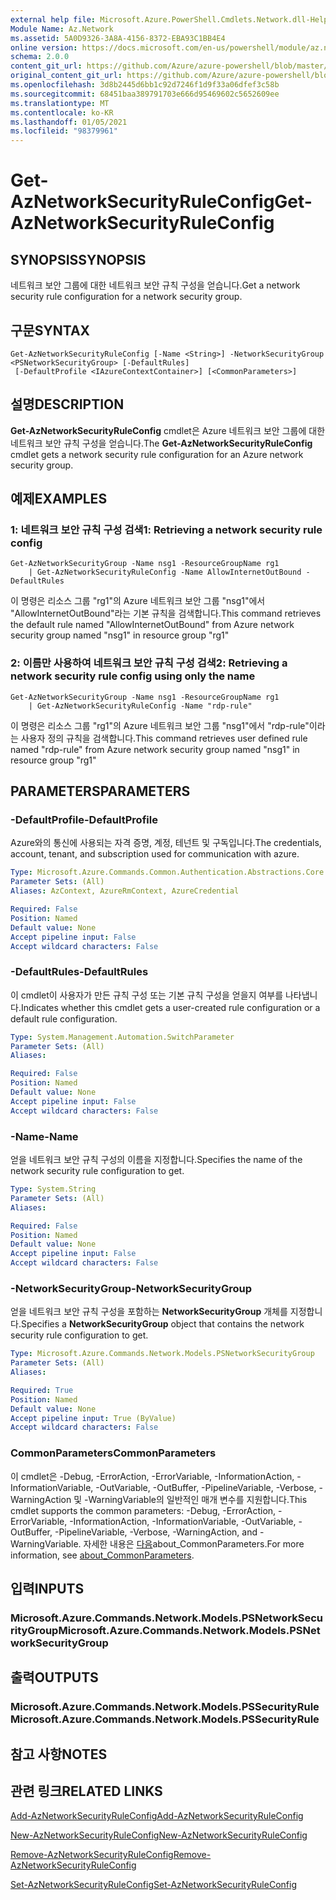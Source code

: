 ```yaml
---
external help file: Microsoft.Azure.PowerShell.Cmdlets.Network.dll-Help.xml
Module Name: Az.Network
ms.assetid: 5A0D9326-3A8A-4156-8372-EBA93C1BB4E4
online version: https://docs.microsoft.com/en-us/powershell/module/az.network/get-aznetworksecurityruleconfig
schema: 2.0.0
content_git_url: https://github.com/Azure/azure-powershell/blob/master/src/Network/Network/help/Get-AzNetworkSecurityRuleConfig.md
original_content_git_url: https://github.com/Azure/azure-powershell/blob/master/src/Network/Network/help/Get-AzNetworkSecurityRuleConfig.md
ms.openlocfilehash: 3d8b2445d6bb1c92d7246f1d9f33a06dfef3c58b
ms.sourcegitcommit: 68451baa389791703e666d95469602c5652609ee
ms.translationtype: MT
ms.contentlocale: ko-KR
ms.lasthandoff: 01/05/2021
ms.locfileid: "98379961"
---
```

# <span data-ttu-id="6b28c-101">Get-AzNetworkSecurityRuleConfig</span><span class="sxs-lookup"><span data-stu-id="6b28c-101">Get-AzNetworkSecurityRuleConfig</span></span>

## <span data-ttu-id="6b28c-102">SYNOPSIS</span><span class="sxs-lookup"><span data-stu-id="6b28c-102">SYNOPSIS</span></span>
<span data-ttu-id="6b28c-103">네트워크 보안 그룹에 대한 네트워크 보안 규칙 구성을 얻습니다.</span><span class="sxs-lookup"><span data-stu-id="6b28c-103">Get a network security rule configuration for a network security group.</span></span>

## <span data-ttu-id="6b28c-104">구문</span><span class="sxs-lookup"><span data-stu-id="6b28c-104">SYNTAX</span></span>

```
Get-AzNetworkSecurityRuleConfig [-Name <String>] -NetworkSecurityGroup <PSNetworkSecurityGroup> [-DefaultRules]
 [-DefaultProfile <IAzureContextContainer>] [<CommonParameters>]
```

## <span data-ttu-id="6b28c-105">설명</span><span class="sxs-lookup"><span data-stu-id="6b28c-105">DESCRIPTION</span></span>
<span data-ttu-id="6b28c-106">**Get-AzNetworkSecurityRuleConfig** cmdlet은 Azure 네트워크 보안 그룹에 대한 네트워크 보안 규칙 구성을 얻습니다.</span><span class="sxs-lookup"><span data-stu-id="6b28c-106">The **Get-AzNetworkSecurityRuleConfig** cmdlet gets a network security rule configuration for an Azure network security group.</span></span>

## <span data-ttu-id="6b28c-107">예제</span><span class="sxs-lookup"><span data-stu-id="6b28c-107">EXAMPLES</span></span>

### <span data-ttu-id="6b28c-108">1: 네트워크 보안 규칙 구성 검색</span><span class="sxs-lookup"><span data-stu-id="6b28c-108">1: Retrieving a network security rule config</span></span>
```
Get-AzNetworkSecurityGroup -Name nsg1 -ResourceGroupName rg1 
    | Get-AzNetworkSecurityRuleConfig -Name AllowInternetOutBound -DefaultRules
```

<span data-ttu-id="6b28c-109">이 명령은 리소스 그룹 "rg1"의 Azure 네트워크 보안 그룹 "nsg1"에서 "AllowInternetOutBound"라는 기본 규칙을 검색합니다.</span><span class="sxs-lookup"><span data-stu-id="6b28c-109">This command retrieves the default rule named "AllowInternetOutBound" from Azure network security group named "nsg1" in resource group "rg1"</span></span>

### <span data-ttu-id="6b28c-110">2: 이름만 사용하여 네트워크 보안 규칙 구성 검색</span><span class="sxs-lookup"><span data-stu-id="6b28c-110">2: Retrieving a network security rule config using only the name</span></span>
```
Get-AzNetworkSecurityGroup -Name nsg1 -ResourceGroupName rg1 
    | Get-AzNetworkSecurityRuleConfig -Name "rdp-rule"
```

<span data-ttu-id="6b28c-111">이 명령은 리소스 그룹 "rg1"의 Azure 네트워크 보안 그룹 "nsg1"에서 "rdp-rule"이라는 사용자 정의 규칙을 검색합니다.</span><span class="sxs-lookup"><span data-stu-id="6b28c-111">This command retrieves user defined rule named "rdp-rule" from Azure network security group named "nsg1" in resource group "rg1"</span></span>

## <span data-ttu-id="6b28c-112">PARAMETERS</span><span class="sxs-lookup"><span data-stu-id="6b28c-112">PARAMETERS</span></span>

### <span data-ttu-id="6b28c-113">-DefaultProfile</span><span class="sxs-lookup"><span data-stu-id="6b28c-113">-DefaultProfile</span></span>
<span data-ttu-id="6b28c-114">Azure와의 통신에 사용되는 자격 증명, 계정, 테넌트 및 구독입니다.</span><span class="sxs-lookup"><span data-stu-id="6b28c-114">The credentials, account, tenant, and subscription used for communication with azure.</span></span>

```yaml
Type: Microsoft.Azure.Commands.Common.Authentication.Abstractions.Core.IAzureContextContainer
Parameter Sets: (All)
Aliases: AzContext, AzureRmContext, AzureCredential

Required: False
Position: Named
Default value: None
Accept pipeline input: False
Accept wildcard characters: False
```

### <span data-ttu-id="6b28c-115">-DefaultRules</span><span class="sxs-lookup"><span data-stu-id="6b28c-115">-DefaultRules</span></span>
<span data-ttu-id="6b28c-116">이 cmdlet이 사용자가 만든 규칙 구성 또는 기본 규칙 구성을 얻을지 여부를 나타냅니다.</span><span class="sxs-lookup"><span data-stu-id="6b28c-116">Indicates whether this cmdlet gets a user-created rule configuration or a default rule configuration.</span></span>

```yaml
Type: System.Management.Automation.SwitchParameter
Parameter Sets: (All)
Aliases:

Required: False
Position: Named
Default value: None
Accept pipeline input: False
Accept wildcard characters: False
```

### <span data-ttu-id="6b28c-117">-Name</span><span class="sxs-lookup"><span data-stu-id="6b28c-117">-Name</span></span>
<span data-ttu-id="6b28c-118">얻을 네트워크 보안 규칙 구성의 이름을 지정합니다.</span><span class="sxs-lookup"><span data-stu-id="6b28c-118">Specifies the name of the network security rule configuration to get.</span></span>

```yaml
Type: System.String
Parameter Sets: (All)
Aliases:

Required: False
Position: Named
Default value: None
Accept pipeline input: False
Accept wildcard characters: False
```

### <span data-ttu-id="6b28c-119">-NetworkSecurityGroup</span><span class="sxs-lookup"><span data-stu-id="6b28c-119">-NetworkSecurityGroup</span></span>
<span data-ttu-id="6b28c-120">얻을 네트워크 보안 규칙 구성을 포함하는 **NetworkSecurityGroup** 개체를 지정합니다.</span><span class="sxs-lookup"><span data-stu-id="6b28c-120">Specifies a **NetworkSecurityGroup** object that contains the network security rule configuration to get.</span></span>

```yaml
Type: Microsoft.Azure.Commands.Network.Models.PSNetworkSecurityGroup
Parameter Sets: (All)
Aliases:

Required: True
Position: Named
Default value: None
Accept pipeline input: True (ByValue)
Accept wildcard characters: False
```

### <span data-ttu-id="6b28c-121">CommonParameters</span><span class="sxs-lookup"><span data-stu-id="6b28c-121">CommonParameters</span></span>
<span data-ttu-id="6b28c-122">이 cmdlet은 -Debug, -ErrorAction, -ErrorVariable, -InformationAction, -InformationVariable, -OutVariable, -OutBuffer, -PipelineVariable, -Verbose, -WarningAction 및 -WarningVariable의 일반적인 매개 변수를 지원합니다.</span><span class="sxs-lookup"><span data-stu-id="6b28c-122">This cmdlet supports the common parameters: -Debug, -ErrorAction, -ErrorVariable, -InformationAction, -InformationVariable, -OutVariable, -OutBuffer, -PipelineVariable, -Verbose, -WarningAction, and -WarningVariable.</span></span> <span data-ttu-id="6b28c-123">자세한 내용은 [다음](http://go.microsoft.com/fwlink/?LinkID=113216)about_CommonParameters.</span><span class="sxs-lookup"><span data-stu-id="6b28c-123">For more information, see [about_CommonParameters](http://go.microsoft.com/fwlink/?LinkID=113216).</span></span>

## <span data-ttu-id="6b28c-124">입력</span><span class="sxs-lookup"><span data-stu-id="6b28c-124">INPUTS</span></span>

### <span data-ttu-id="6b28c-125">Microsoft.Azure.Commands.Network.Models.PSNetworkSecurityGroup</span><span class="sxs-lookup"><span data-stu-id="6b28c-125">Microsoft.Azure.Commands.Network.Models.PSNetworkSecurityGroup</span></span>

## <span data-ttu-id="6b28c-126">출력</span><span class="sxs-lookup"><span data-stu-id="6b28c-126">OUTPUTS</span></span>

### <span data-ttu-id="6b28c-127">Microsoft.Azure.Commands.Network.Models.PSSecurityRule</span><span class="sxs-lookup"><span data-stu-id="6b28c-127">Microsoft.Azure.Commands.Network.Models.PSSecurityRule</span></span>

## <span data-ttu-id="6b28c-128">참고 사항</span><span class="sxs-lookup"><span data-stu-id="6b28c-128">NOTES</span></span>

## <span data-ttu-id="6b28c-129">관련 링크</span><span class="sxs-lookup"><span data-stu-id="6b28c-129">RELATED LINKS</span></span>

[<span data-ttu-id="6b28c-130">Add-AzNetworkSecurityRuleConfig</span><span class="sxs-lookup"><span data-stu-id="6b28c-130">Add-AzNetworkSecurityRuleConfig</span></span>](./Add-AzNetworkSecurityRuleConfig.md)

[<span data-ttu-id="6b28c-131">New-AzNetworkSecurityRuleConfig</span><span class="sxs-lookup"><span data-stu-id="6b28c-131">New-AzNetworkSecurityRuleConfig</span></span>](./New-AzNetworkSecurityRuleConfig.md)

[<span data-ttu-id="6b28c-132">Remove-AzNetworkSecurityRuleConfig</span><span class="sxs-lookup"><span data-stu-id="6b28c-132">Remove-AzNetworkSecurityRuleConfig</span></span>](./Remove-AzNetworkSecurityRuleConfig.md)

[<span data-ttu-id="6b28c-133">Set-AzNetworkSecurityRuleConfig</span><span class="sxs-lookup"><span data-stu-id="6b28c-133">Set-AzNetworkSecurityRuleConfig</span></span>](./Set-AzNetworkSecurityRuleConfig.md)


